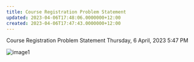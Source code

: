 ```yaml
---
title: Course Registration Problem Statement
updated: 2023-04-06T17:48:06.0000000+12:00
created: 2023-04-06T17:47:43.0000000+12:00
---
```


Course Registration Problem Statement
Thursday, 6 April, 2023
5:47 PM

![image1](../../../../resources/fb425a42657b478095bd51a0488a4886.png)
